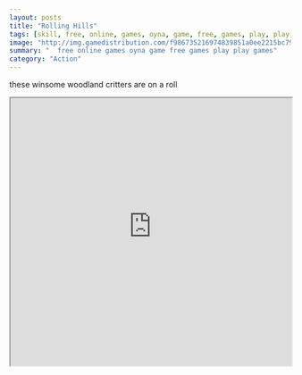 ```yaml
---
layout: posts
title: "Rolling Hills"
tags: [skill, free, online, games, oyna, game, free, games, play, play, games]
image: "http://img.gamedistribution.com/f986735216974839851a0ee2215bc794.jpg"
summary: "  free online games oyna game free games play play games"
category: "Action"
---
```


these winsome woodland critters are on a roll

<iframe width="100%" height="480px;" src="http://flash.gamedistribution.com?game=f986735216974839851a0ee2215bc794"></iframe>